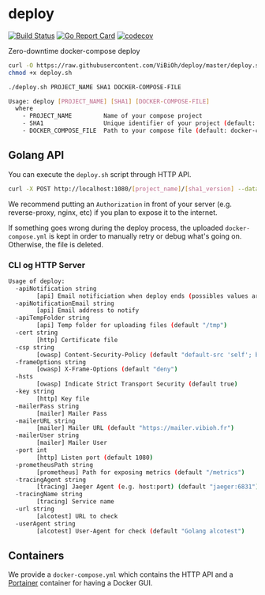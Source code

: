 # deploy

[![Build Status](https://travis-ci.org/ViBiOh/deploy.svg?branch=master)](https://travis-ci.org/ViBiOh/deploy)
[![Go Report Card](https://goreportcard.com/badge/github.com/ViBiOh/deploy)](https://goreportcard.com/report/github.com/ViBiOh/deploy)
[![codecov](https://codecov.io/gh/ViBiOh/deploy/branch/master/graph/badge.svg)](https://codecov.io/gh/ViBiOh/deploy)

Zero-downtime docker-compose deploy

```bash
curl -O https://raw.githubusercontent.com/ViBiOh/deploy/master/deploy.sh
chmod +x deploy.sh

./deploy.sh PROJECT_NAME SHA1 DOCKER-COMPOSE-FILE
```

```bash
Usage: deploy [PROJECT_NAME] [SHA1] [DOCKER-COMPOSE-FILE]
  where
    - PROJECT_NAME         Name of your compose project
    - SHA1                 Unique identifier of your project (default: git sha1 of commit)
    - DOCKER_COMPOSE_FILE  Path to your compose file (default: docker-compose.yml in current dir)
```

## Golang API

You can execute the `deploy.sh` script through HTTP API.

```bash
curl -X POST http://localhost:1080/[project_name]/[sha1_version] --data-binary @docker-compose.yml
```

We recommend putting an `Authorization` in front of your server (e.g. reverse-proxy, nginx, etc) if you plan to expose it to the internet.

If something goes wrong during the deploy process, the uploaded `docker-compose.yml` is kept in order to manually retry or debug what's going on. Otherwise, the file is deleted.

### CLI og HTTP Server

```bash
Usage of deploy:
  -apiNotification string
        [api] Email notificiation when deploy ends (possibles values ares 'never', 'onError', 'all') (default "onError")
  -apiNotificationEmail string
        [api] Email address to notify
  -apiTempFolder string
        [api] Temp folder for uploading files (default "/tmp")
  -cert string
        [http] Certificate file
  -csp string
        [owasp] Content-Security-Policy (default "default-src 'self'; base-uri 'self'")
  -frameOptions string
        [owasp] X-Frame-Options (default "deny")
  -hsts
        [owasp] Indicate Strict Transport Security (default true)
  -key string
        [http] Key file
  -mailerPass string
        [mailer] Mailer Pass
  -mailerURL string
        [mailer] Mailer URL (default "https://mailer.vibioh.fr")
  -mailerUser string
        [mailer] Mailer User
  -port int
        [http] Listen port (default 1080)
  -prometheusPath string
        [prometheus] Path for exposing metrics (default "/metrics")
  -tracingAgent string
        [tracing] Jaeger Agent (e.g. host:port) (default "jaeger:6831")
  -tracingName string
        [tracing] Service name
  -url string
        [alcotest] URL to check
  -userAgent string
        [alcotest] User-Agent for check (default "Golang alcotest")
```

## Containers

We provide a `docker-compose.yml` which contains the HTTP API and a [Portainer](https://www.portainer.io) container for having a Docker GUI.
